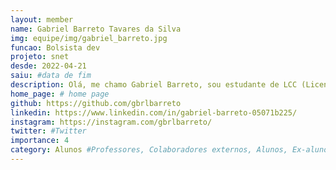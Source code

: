 ```yaml
---
layout: member
name: Gabriel Barreto Tavares da Silva
img: equipe/img/gabriel_barreto.jpg
funcao: Bolsista dev
projeto: snet
desde: 2022-04-21
saiu: #data de fim
description: Olá, me chamo Gabriel Barreto, sou estudante de LCC (Licenciatura em Ciência da Computação) da UFPB e faço parte do AYTY colaborando com a empresa ServiceNet como Desenvolvedor. Eu atuo no desenvolvimento de uma aplicação de médicos e pacientes. As tecnologias que estou mais habituado são Python com a Framework Django, HTML, CSS, JavaScript e SQL. 
home_page: # home page
github: https://github.com/gbrlbarreto
linkedin: https://www.linkedin.com/in/gabriel-barreto-05071b225/
instagram: https://instagram.com/gbrlbarreto/
twitter: #Twitter
importance: 4
category: Alunos #Professores, Colaboradores externos, Alunos, Ex-alunos
---
```

